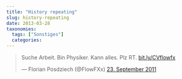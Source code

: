 ```yaml
---
title: "History repeating"
slug: history-repeating
date: 2013-03-28
taxonomies:
  tags: ["Sonstiges"]
  categories: 
---
```


<blockquote class="twitter-tweet" lang="de"><p>Suche Arbeit. Bin Physiker. Kann alles. Plz RT. <a href="http://t.co/SaYLdCst" title="http://bit.ly/CVflowfx">bit.ly/CVflowfx</a></p>— Florian Posdziech (@FlowFXx) <a href="https://twitter.com/FlowFXx/status/117235531968036865">23. September 2011</a></blockquote>

<script async src="//platform.twitter.com/widgets.js" charset="utf-8"></script>